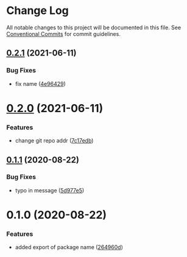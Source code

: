 # Change Log

All notable changes to this project will be documented in this file.
See [Conventional Commits](https://conventionalcommits.org) for commit guidelines.

## [0.2.1](https://github.com/wenytang-ms-123/lerna-semantic-versioning-example/compare/@alecap7/alpha@0.2.0...@alecap7/alpha@0.2.1) (2021-06-11)


### Bug Fixes

* fix name ([4e96429](https://github.com/wenytang-ms-123/lerna-semantic-versioning-example/commit/4e9642903ae2b4122b22e5addafa04e5205c98e0))





# [0.2.0](https://github.com/wenytang-ms-123/lerna-semantic-versioning-example/compare/@alecap7/alpha@0.1.1...@alecap7/alpha@0.2.0) (2021-06-11)


### Features

* change git repo addr ([7c17edb](https://github.com/wenytang-ms-123/lerna-semantic-versioning-example/commit/7c17edbaefb6b8f7ecee2e57e55f7d60bf42c149))





## [0.1.1](https://github.com/alecap7/lerna-semantic-versioning-example/compare/@alecap7/alpha@0.1.0...@alecap7/alpha@0.1.1) (2020-08-22)


### Bug Fixes

* typo in message ([5d977e5](https://github.com/alecap7/lerna-semantic-versioning-example/commit/5d977e59676870e4dcd91ba5a2c245a04863a6f3))





# 0.1.0 (2020-08-22)


### Features

* added export of package name ([264960d](https://github.com/alecap7/lerna-semantic-versioning-example/commit/264960df4c676c175353d4eea7db2930dc0fe161))

